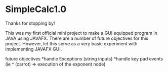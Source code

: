 # SimpleCalc1.0

Thanks for stopping by!

This was my first official mini project to make a GUI equipped program in JAVA using JAVAFX. 
There are a number of future objectives for this project. 
However, let this serve as a very basic experiment with implementing JAVAFX GUI.

 future objectives 
*handle Exceptions (string inputs) 
*handle key pad events (ie ^ (carrot) => execution of the exponent node)


